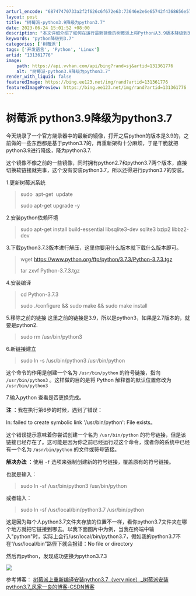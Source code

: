 ```yaml
---
arturl_encode: "68747470733a2f2f626c6f672e63:73646e2e6e65742f4368656e57656e48616f48616f48616f2f:61727469636c652f64657461696c732f313331333631373736"
layout: post
title: "树莓派-python3.9降级为python3.7"
date: 2023-06-24 15:01:52 +08:00
description: "本文详细介绍了如何在运行最新镜像的树莓派上将Python从3.9版本降级到3.7。首先，更新系统并安"
keywords: "python降级到3.7"
categories: ['树莓派']
tags: ['开发语言', 'Python', 'Linux']
artid: "131361776"
image:
    path: https://api.vvhan.com/api/bing?rand=sj&artid=131361776
    alt: "树莓派-python3.9降级为python3.7"
render_with_liquid: false
featuredImage: https://bing.ee123.net/img/rand?artid=131361776
featuredImagePreview: https://bing.ee123.net/img/rand?artid=131361776
---
```


# 树莓派 python3.9降级为python3.7

今天烧录了一个官方烧录器中的最新的镜像，打开之后python的版本是3.9的，之前做的一些东西都是基于python3.7的，再重新架构十分麻烦，于是干脆就把python3.9进行降级，降为python3.7.

这个镜像不像之前的一些镜像，同时拥有python2.7和python3.7两个版本，直接切换软链接就完事，这个没有安装python3.7，所以还得进行python3.7的安装。

1.更新树莓派系统

> sudo  apt-get  update
>
> sudo apt-get upgrade -y

2.安装python依赖环境

> sudo apt-get install build-essential libsqlite3-dev sqlite3 bzip2 libbz2-dev

3.下载python3.7.3版本进行解压，这里你要用什么版本就下载什么版本即可。

> wget https://www.python.org/ftp/python/3.7.3/Python-3.7.3.tgz
>
> tar zxvf Python-3.7.3.tgz

4.安装编译

> cd Python-3.7.3
>
> sudo ./configure && sudo make && sudo make install

5.移除之前的链接 这里之前的链接是3.9，所以是python3，如果是2.7版本的，就要是python2.

> sudo rm /usr/bin/python3

6.新链接建立

> sudo ln -s /usr/bin/python3 /usr/bin/python

这个命令的作用是创建一个名为
`/usr/bin/python`
的符号链接，指向
`/usr/bin/python3`
。这样做的目的是将 Python 解释器的默认位置修改为
`/usr/bin/python3`

7.输入python 查看是否更换完成。

**注**
：我在执行第6步的时候，遇到了错误：

ln: failed to create symbolic link '/usr/bin/python': File exists。

这个错误提示意味着你尝试创建一个名为
`/usr/bin/python`
的符号链接，但是该链接已经存在了。这可能是因为你之前已经运行过这个命令，或者你的系统中已经有一个名为
`/usr/bin/python`
的文件或符号链接。

**解决办法**
：使用
`-f`
选项来强制创建新的符号链接，覆盖原有的符号链接。

也就是输入：

> sudo ln -sf /usr/bin/python3 /usr/bin/python

或者输入：

> sudo ln -sf /usr/local/bin/python3.7 /usr/bin/python

这是因为每个人python3.7文件夹存放的位置不一样，看你python3.7文件夹在哪个地方就把它链接到哪去。以我下面图片中为例，当我在终端中输入"python"时，实际上会行/usr/local/bin/python3.7，假如我的python3.7不在“/usr/local/bin”路径下就会报错：No file or directory

然后再python，发现成功更换为python3.7.3

![](https://i-blog.csdnimg.cn/blog_migrate/7c675ca6b4be10c8a868f43514b78689.png)

参考博客：
[树莓派上重新编译安装python3.7（very nice）\_树莓派安装python3.7\_风家一良的博客-CSDN博客](https://blog.csdn.net/qq_41204553/article/details/122291666 "树莓派上重新编译安装python3.7（very nice）_树莓派安装python3.7_风家一良的博客-CSDN博客")